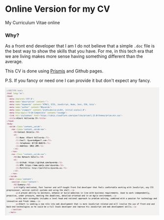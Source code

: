 # Online Version for my CV

My Curriculum Vitae online 

### Why?

As a front end developer that I am I do not believe that a simple `.doc` file is the best way to show the skills that you have. For me, in this tech era that we are living makes more sense having something different than the average. 

This CV is done using [Prismjs](https://prismjs.com/index.html) and Github pages.

P.S. If you fancy or need one I can provide it but don't expect any fancy.

![](./cv.png)